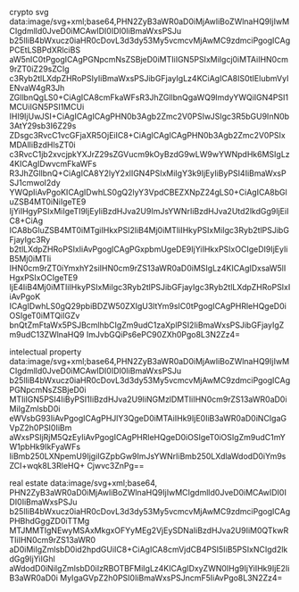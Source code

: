 crypto svg
data:image/svg+xml;base64,PHN2ZyB3aWR0aD0iMjAwIiBoZWlnaHQ9IjIwMCIgdmlld0JveD0iMCAwIDI0IDI0IiBmaWxsPSJu
b25lIiB4bWxucz0iaHR0cDovL3d3dy53My5vcmcvMjAwMC9zdmciPgogICAgPCEtLSBPdXRlciBS
aW5nIC0tPgogICAgPGNpcmNsZSBjeD0iMTIiIGN5PSIxMiIgcj0iMTAiIHN0cm9rZT0iZ29sZCIg
c3Ryb2tlLXdpZHRoPSIyIiBmaWxsPSJibGFjayIgLz4KCiAgICA8IS0tIElubmVyIENvaW4gR3Jh
ZGllbnQgLS0+CiAgICA8cmFkaWFsR3JhZGllbnQgaWQ9ImdyYWQiIGN4PSI1MCUiIGN5PSI1MCUi
IHI9IjUwJSI+CiAgICAgICAgPHN0b3Agb2Zmc2V0PSIwJSIgc3R5bGU9InN0b3AtY29sb3I6Z29s
ZDsgc3RvcC1vcGFjaXR5OjEiIC8+CiAgICAgICAgPHN0b3Agb2Zmc2V0PSIxMDAlIiBzdHlsZT0i
c3RvcC1jb2xvcjpkYXJrZ29sZGVucm9kOyBzdG9wLW9wYWNpdHk6MSIgLz4KICAgIDwvcmFkaWFs
R3JhZGllbnQ+CiAgICA8Y2lyY2xlIGN4PSIxMiIgY3k9IjEyIiByPSI4IiBmaWxsPSJ1cmwoI2dy
YWQpIiAvPgoKICAgIDwhLS0gQ2lyY3VpdCBEZXNpZ24gLS0+CiAgICA8bGluZSB4MT0iNiIgeTE9
IjYiIHgyPSIxMiIgeTI9IjEyIiBzdHJva2U9ImJsYWNrIiBzdHJva2Utd2lkdGg9IjEiIC8+CiAg
ICA8bGluZSB4MT0iMTgiIHkxPSI2IiB4Mj0iMTIiIHkyPSIxMiIgc3Ryb2tlPSJibGFjayIgc3Ry
b2tlLXdpZHRoPSIxIiAvPgogICAgPGxpbmUgeDE9IjYiIHkxPSIxOCIgeDI9IjEyIiB5Mj0iMTIi
IHN0cm9rZT0iYmxhY2siIHN0cm9rZS13aWR0aD0iMSIgLz4KICAgIDxsaW5lIHgxPSIxOCIgeTE9
IjE4IiB4Mj0iMTIiIHkyPSIxMiIgc3Ryb2tlPSJibGFjayIgc3Ryb2tlLXdpZHRoPSIxIiAvPgoK
ICAgIDwhLS0gQ29pbiBDZW50ZXIgU3ltYm9sIC0tPgogICAgPHRleHQgeD0iOSIgeT0iMTQiIGZv
bnQtZmFtaWx5PSJBcmlhbCIgZm9udC1zaXplPSI2IiBmaWxsPSJibGFjayIgZm9udC13ZWlnaHQ9
ImJvbGQiPs6ePC90ZXh0Pgo8L3N2Zz4=


intelectual property
data:image/svg+xml;base64,PHN2ZyB3aWR0aD0iMjAwIiBoZWlnaHQ9IjIwMCIgdmlld0JveD0iMCAwIDI0IDI0IiBmaWxsPSJu
b25lIiB4bWxucz0iaHR0cDovL3d3dy53My5vcmcvMjAwMC9zdmciPgogICAgPGNpcmNsZSBjeD0i
MTIiIGN5PSI4IiByPSI1IiBzdHJva2U9IiNGMzlDMTIiIHN0cm9rZS13aWR0aD0iMiIgZmlsbD0i
eWVsbG93IiAvPgogICAgPHJlY3QgeD0iMTAiIHk9IjE0IiB3aWR0aD0iNCIgaGVpZ2h0PSI0IiBm
aWxsPSIjRjM5QzEyIiAvPgogICAgPHRleHQgeD0iOSIgeT0iOSIgZm9udC1mYW1pbHk9IkFyaWFs
IiBmb250LXNpemU9IjgiIGZpbGw9ImJsYWNrIiBmb250LXdlaWdodD0iYm9sZCI+wqk8L3RleHQ+
Cjwvc3ZnPg==


real estate
data:image/svg+xml;base64,
PHN2ZyB3aWR0aD0iMjAwIiBoZWlnaHQ9IjIwMCIgdmlld0JveD0iMCAwIDI0IDI0IiBmaWxsPSJu
b25lIiB4bWxucz0iaHR0cDovL3d3dy53My5vcmcvMjAwMC9zdmciPgogICAgPHBhdGggZD0iTTMg
MTJMMTIgNEwyMSAxMkgxOFYyMEg2VjEySDNaIiBzdHJva2U9IiM0QTkwRTIiIHN0cm9rZS13aWR0
aD0iMiIgZmlsbD0id2hpdGUiIC8+CiAgICA8cmVjdCB4PSI5IiB5PSIxNCIgd2lkdGg9IjYiIGhl
aWdodD0iNiIgZmlsbD0iIzRBOTBFMiIgLz4KICAgIDxyZWN0IHg9IjYiIHk9IjE2IiB3aWR0aD0i
MyIgaGVpZ2h0PSI0IiBmaWxsPSJncmF5IiAvPgo8L3N2Zz4=